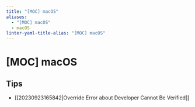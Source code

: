 ```yaml
---
title: "[MOC] macOS"
aliases:
  - "[MOC] macOS"
  - macOS
linter-yaml-title-alias: "[MOC] macOS"
---
```


# [MOC] macOS

## Tips

- [[20230923165842|Override Error about Developer Cannot Be Verified]]
